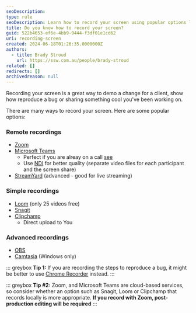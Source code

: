 ```yaml
---
seoDescription: 
type: rule
seoDescription: Learn how to record your screen using popular options like ClipChamp, Loom, Snagit, and OBS.
title: Do you know how to record your screen?
guid: 522b4653-ef6e-4bb9-9444-f3df01e1cd62
uri: recording-screen
created: 2024-06-18T01:26:35.0000000Z
authors:
  - title: Brady Stroud
    url: https://ssw.com.au/people/brady-stroud
related: []
redirects: []
archivedreason: null
---
```


Recording your screen is a great way to demo a change for a client, show how reproduce a bug or sharing something cool you've been working on.

There are many ways to record your screen. Here are some popular options:

<!--endintro-->

### Remote recordings

- [Zoom](https://zoom.us)
- [Microsoft Teams](https://www.microsoft.com/en-au/microsoft-teams)
  - Perfect if you are alreay on a call [see](/record-teams-meetings)
  - Use [NDI](https://www.ndi.tv) for better quality (separate video files for each participant and the screen share)
- [StreamYard](https://streamyard.com) (advanced - good for live streaming)

### Simple recordings

- [Loom](https://www.loom.com) (only 25 videos free)
- [Snagit](https://www.techsmith.com/screen-capture.html)
- [Clipchamp](https://clipchamp.com/en/)
  - Direct upload to You

### Advanced recordings

- [OBS](https://obsproject.com/)
- [Camtasia](https://www.techsmith.com/store/camtasia) (Windows only)

::: greybox
**Tip 1:** If you are recording the steps to reproduce a bug, it might be better to use [Chrome Recorder](https://developer.chrome.com/docs/devtools/recorder) instead.
:::

::: greybox
**Tip #2:** Zoom, and Microsoft Teams are cloud-based services, so consider whether an option such as Snagit, Loom or Clipchamp that records locally is more appropriate. **If you record with Zoom, post-production editing will be required**
:::
